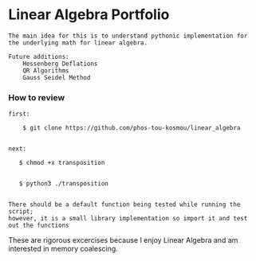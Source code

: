 # Linear Algebra Portfolio

    The main idea for this is to understand pythonic implementation for the underlying math for linear algebra.

    Future additions:
        Hessenberg Deflations
        QR Algorithms
        Gauss Seidel Method

### How to review

    first:
       
        $ git clone https://github.com/phos-tou-kosmou/linear_algebra
       

    next: 
      
       $ chmod +x transposition
       
       
       $ python3 ./transposition
       

    There should be a default function being tested while running the script;
    however, it is a small library implementation so import it and test out the functions


These are rigorous excercises because I enjoy Linear Algebra and am interested in memory coalescing.
